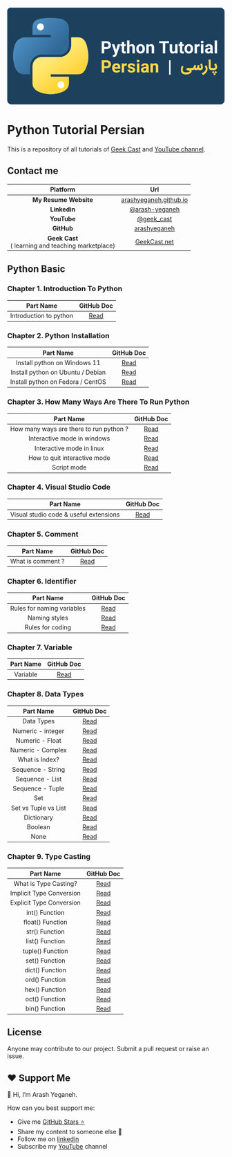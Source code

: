 ![Python-Tutorial-Persian_Arash-Yeganeh](image/header.svg) 

# Python Tutorial Persian

This is a repository of all tutorials of [Geek Cast](https://geekcast.net) and [YouTube channel](https://www.youtube.com/@geek_cast).

## Contact me

|                        Platform                        |                             Url                              |
| :----------------------------------------------------: | :----------------------------------------------------------: |
|                 **My Resume Website**                  |  [arashyeganeh.github.io](https://arashyeganeh.github.io/)   |
|                      **Linkedin**                      | [@arash-yeganeh](https://www.linkedin.com/in/arash-yeganeh/) |
|                      **YouTube**                       |       [@geek_cast](https://www.youtube.com/@geek_cast)       |
|                       **GitHub**                       |       [arashyeganeh](https://github.com/arashyeganeh)        |
| **Geek Cast** <br>( learning and teaching marketplace) |             [GeekCast.net](https://geekcast.net)             |

## Python  Basic

### Chapter 1. Introduction To Python

|       Part Name        |                      GitHub Doc                       |
| :--------------------: | :---------------------------------------------------: |
| Introduction to python | [Read](/python_basic/Chapter1.Introduction_To_Python) |



### Chapter 2. Python Installation

|             Part Name             |                          GitHub Doc                          |
| :-------------------------------: | :----------------------------------------------------------: |
|   Install python on Windows 11    |      [Read](/python_basic/Chapter2.Python_Installation)      |
| Install python on Ubuntu / Debian | [Read](/python_basic/Chapter2.Python_Installation#نصب-در-اوبونتو--دبیان) |
| Install python on Fedora / CentOS | [Read](/python_basic/Chapter2.Python_Installation#نصب-در-فدورا--سنت-او-اس) |



### Chapter 3. How Many Ways Are There To Run Python

|                Part Name                |                          GitHub Doc                          |
| :-------------------------------------: | :----------------------------------------------------------: |
| How many ways are there to run python ? | [Read](/python_basic/Chapter3.How_Many_Ways_Are_There_To_Run_Python) |
|       Interactive mode in windows       | [Read](/python_basic/Chapter3.How_Many_Ways_Are_There_To_Run_Python#تعاملی--interactive-mode-) |
|        Interactive mode in linux        | [Read](/python_basic/Chapter3.How_Many_Ways_Are_There_To_Run_Python#لینوکس) |
|      How to quit interactive mode       | [Read](/python_basic/Chapter3.How_Many_Ways_Are_There_To_Run_Python#خروج-از-محیط-idle-بدون-بستن-پنجره-ترمینال) |
|               Script mode               | [Read](/python_basic/Chapter3.How_Many_Ways_Are_There_To_Run_Python#اسکریپت--script-mode-) |



### Chapter 4. Visual Studio Code

|                Part Name                |                    GitHub Doc                     |
| :-------------------------------------: | :-----------------------------------------------: |
| Visual studio code & useful  extensions | [Read](/python_basic/Chapter4.Visual_Studio_Code) |



### Chapter 5. Comment

|     Part Name     |               GitHub Doc               |
| :---------------: | :------------------------------------: |
| What is comment ? | [Read](/python_basic/Chapter5.Comment) |



### Chapter 6. Identifier

|         Part Name          |                          GitHub Doc                          |
| :------------------------: | :----------------------------------------------------------: |
| Rules for naming variables |          [Read](/python_basic/Chapter6.Identifier)           |
|       Naming styles        | [Read](/python_basic/Chapter6.Identifier#الگوی-نامگذاری-اسامی-چند-بخشی--naming-styles-) |
|      Rules for coding      | [Read](/python_basic/Chapter6.Identifier#قوانین-کد-نویسی--rules-for-coding-) |



### Chapter 7. Variable

| Part Name |               GitHub Doc                |
| :-------: | :-------------------------------------: |
| Variable  | [Read](/python_basic/Chapter7.Variable) |



### Chapter 8. Data Types

|      Part Name       |                          GitHub Doc                          |
| :------------------: | :----------------------------------------------------------: |
|      Data Types      |          [Read](/python_basic/Chapter8.Data_Types)           |
|  Numeric - integer   | [Read](/python_basic/Chapter8.Data_Types#1-1-اعداد-صحیح--integer--int-) |
|   Numeric - Float    | [Read](/python_basic/Chapter8.Data_Types#2-1-اعشاری--floating-point--float-) |
|  Numeric - Complex   | [Read](/python_basic/Chapter8.Data_Types#3-1-مختلط--complex-) |
|    What is Index?    | [Read](/python_basic/Chapter8.Data_Types#منظور-از-index--چیست) |
|  Sequence - String   | [Read](/python_basic/Chapter8.Data_Types#1-2-رشته--string-)  |
|   Sequence - List    |  [Read](/python_basic/Chapter8.Data_Types#2-2-لیست--list-)   |
|   Sequence - Tuple   | [Read](/python_basic/Chapter8.Data_Types#3-2-چندتایی--tuple-) |
|         Set          |     [Read](/python_basic/Chapter8.Data_Types#3-ست--set-)     |
| Set vs Tuple vs List | [Read](/python_basic/Chapter8.Data_Types#تفاوت-بین-set-و-tuple-و-list) |
|      Dictionary      | [Read](/python_basic/Chapter8.Data_Types#4-دیکشنری--dictionary---dict-) |
|       Boolean        |  [Read](/python_basic/Chapter8.Data_Types#5-بولی--boolean-)  |
|         None         |    [Read](/python_basic/Chapter8.Data_Types#6-هیچ--none-)    |



### Chapter 9. Type Casting

|        Part Name         |                          GitHub Doc                          |
| :----------------------: | :----------------------------------------------------------: |
|  What is Type Casting?   |            [Read](/python_basic/Chapter9.Casting)            |
| Implicit Type Conversion | [Read](/python_basic/Chapter9.Casting#تبدیل-ضمنی--implicit-type-conversion-) |
| Explicit Type Conversion | [Read](/python_basic/Chapter9.Casting#تبدیل-صریح--explicit-type-conversion-) |
|      int() Function      | [Read](/python_basic/Chapter9.Casting#1-تبدیل-به-عدد-صحیح-با-متد-int) |
|     float() Function     | [Read](/python_basic/Chapter9.Casting#2-تبدیل-به-عدد-اعشاری-با-متد-float) |
|      str() Function      | [Read](/python_basic/Chapter9.Casting#3-تبدیل-به-رشته-با-متد-str) |
|     list() Function      | [Read](/python_basic/Chapter9.Casting#4-تبدیل-به-لیست-با-متد-list) |
|     tuple() Function     | [Read](/python_basic/Chapter9.Casting#5-تبدیل-به-تاپل-با-متد-tuple) |
|      set() Function      | [Read](/python_basic/Chapter9.Casting#6-تبدیل-به-ست-با-متد-set) |
|     dict() Function      | [Read](/python_basic/Chapter9.Casting#7-تبدیل-به-دیکشنری-با-متد-dict) |
|      ord() Function      | [Read](/python_basic/Chapter9.Casting#8-تبدیل-به-کد-ascii-با-متد-ord) |
|      hex() Function      | [Read](/python_basic/Chapter9.Casting#9-تبدیل-عدد-صحیح-به-مبنای-16-با-متد-hex) |
|      oct() Function      | [Read](/python_basic/Chapter9.Casting#10-تبدیل-عدد-صحیح-به-مبنای-8-با-متد-oct) |
|      bin() Function      | [Read](/python_basic/Chapter9.Casting#11-تبدیل-عدد-صحیح-به-باینری-با-متد-bin) |



## License

Anyone may contribute to our project. Submit a pull request or raise an issue.

## ❤️ Support Me

👋 Hi, I’m Arash Yeganeh.

How can you best support me:

- Give me  [GitHub Stars ⭐](https://github.com/arashyeganeh) 
- Share my content to someone else 👀
- Follow me on [linkedin](https://www.linkedin.com/in/arash-yeganeh)
- Subscribe my [YouTube](https://www.youtube.com/channel/UCUuojnAmPiklBpAeBmHE4Aw) channel
